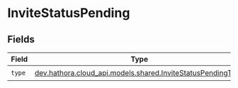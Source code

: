 # InviteStatusPending


## Fields

| Field                                                                                                         | Type                                                                                                          | Required                                                                                                      | Description                                                                                                   |
| ------------------------------------------------------------------------------------------------------------- | ------------------------------------------------------------------------------------------------------------- | ------------------------------------------------------------------------------------------------------------- | ------------------------------------------------------------------------------------------------------------- |
| `type`                                                                                                        | [dev.hathora.cloud_api.models.shared.InviteStatusPendingType](../../models/shared/InviteStatusPendingType.md) | :heavy_check_mark:                                                                                            | N/A                                                                                                           |